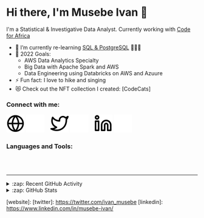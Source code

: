 # Hi there, I'm Musebe Ivan 👋 

I'm a Statistical & Investigative Data Analyst. Currently working with [Code for Africa](https://github.com/CodeForAfrica)

- 🌱 I’m currently re-learning [SQL & PostgreSQL](https://www.udemy.com/course/sql-and-postgresql/) 🧑🏽‍💻
- 🥅 2022 Goals:
  * AWS Data Analytics Specialty 
  * Big Data with Apache Spark and AWS
  * Data Engineering using Databricks on AWS and Azuure
- ⚡ Fun fact: I love to hike and singing
- 😻 Check out the NFT collection I created: [CodeCats]

### Connect with me:
[![website](./img/globe-light.svg)](x__x#gh-light-mode-only)
[![website](./img/globe-dark.svg)](x__x#gh-dark-mode-only)
&nbsp;&nbsp;
[![website](./img/twitter-light.svg)](https://twitter.com/ivan_musebe#gh-light-mode-only)
[![website](./img/twitter-dark.svg)](https://twitter.com/ivan_musebe#gh-dark-mode-only)
&nbsp;&nbsp;
[![website](./img/linkedin-light.svg)](https://www.linkedin.com/in/musebe-ivan/#gh-light-mode-only)
[![website](./img/linkedin-dark.svg)](https://www.linkedin.com/in/musebe-ivan/#gh-dark-mode-only)


### Languages and Tools:



<br />
<br />

---

<details>
  <summary>:zap: Recent GitHub Activity</summary>
  
<!--START_SECTION:activity-->
1. 🗣 Commented on [#156](https://github.com/codeSTACKr/create-10k-nft-collection/issues/156) in [codeSTACKr/create-10k-nft-collection](https://github.com/codeSTACKr/create-10k-nft-collection)
2. 🎉 Merged PR [#156](https://github.com/codeSTACKr/create-10k-nft-collection/pull/156) in [codeSTACKr/create-10k-nft-collection](https://github.com/codeSTACKr/create-10k-nft-collection)
3. ❌ Closed PR [#44](https://github.com/codeSTACKr/minter-dapp/pull/44) in [codeSTACKr/minter-dapp](https://github.com/codeSTACKr/minter-dapp)
4. 🗣 Commented on [#44](https://github.com/codeSTACKr/minter-dapp/issues/44) in [codeSTACKr/minter-dapp](https://github.com/codeSTACKr/minter-dapp)
5. ❌ Closed PR [#45](https://github.com/codeSTACKr/minter-dapp/pull/45) in [codeSTACKr/minter-dapp](https://github.com/codeSTACKr/minter-dapp)
<!--END_SECTION:activity-->

</details>

<details>
  <summary>:zap: GitHub Stats</summary>

  <img align="left" alt="codeSTACKr's GitHub Stats" src="https://github-readme-stats.vercel.app/api?username=codeSTACKr&show_icons=true&hide_border=false&title_color=ff652f&icon_color=FFE400&bg_color=09131B&text_color=ffffff&border_color=0c1a25" />

</details>

[website]: 
[twitter]: https://twitter.com/ivan_musebe
[linkedin]: https://www.linkedin.com/in/musebe-ivan/

